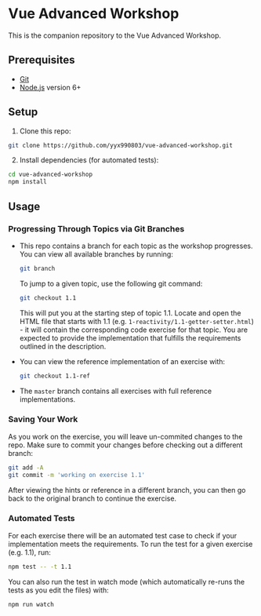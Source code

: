 # Vue Advanced Workshop

This is the companion repository to the Vue Advanced Workshop.

## Prerequisites

- [Git](https://git-scm.com/)
- [Node.js](https://nodejs.org/en/) version 6+

## Setup

1. Clone this repo:

  ``` bash
  git clone https://github.com/yyx990803/vue-advanced-workshop.git
  ```

2. Install dependencies (for automated tests):

  ``` bash
  cd vue-advanced-workshop
  npm install
  ```

## Usage

### Progressing Through Topics via Git Branches

- This repo contains a branch for each topic as the workshop progresses. You can view all available branches by running:

  ``` bash
  git branch
  ```

  To jump to a given topic, use the following git command:

  ``` bash
  git checkout 1.1
  ```

  This will put you at the starting step of topic 1.1. Locate and open the HTML file that starts with 1.1 (e.g. `1-reactivity/1.1-getter-setter.html`) - it will contain the corresponding code exercise for that topic. You are expected to provide the implementation that fulfills the requirements outlined in the description.

- You can view the reference implementation of an exercise with:

  ``` bash
  git checkout 1.1-ref
  ```

- The `master` branch contains all exercises with full reference implementations.



### Saving Your Work

As you work on the exercise, you will leave un-commited changes to the repo. Make sure to commit your changes before checking out a different branch:

``` bash
git add -A
git commit -m 'working on exercise 1.1'
```

After viewing the hints or reference in a different branch, you can then go back to the original branch to continue the exercise.

### Automated Tests

For each exercise there will be an automated test case to check if your implementation meets the requirements. To run the test for a given exercise (e.g. 1.1), run:

``` bash
npm test -- -t 1.1
```

You can also run the test in watch mode (which automatically re-runs the tests as you edit the files) with:

``` bash
npm run watch
```
